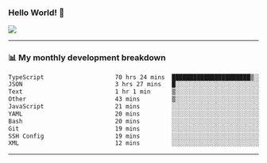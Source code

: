 ### Hello World! 👋

<a>
  <img align="center" src="https://github-readme-stats.vercel.app/api?username=megatunger&count_private=true&include_all_commits=true&bg_color=30,56CCF2,2F80ED&title_color=fff&text_color=fff" />
</a>

------
### 📊 My monthly development breakdown

<!--START_SECTION:waka-->

```txt
TypeScript                    70 hrs 24 mins  ██████████████████████▒░░   89.55 %
JSON                          3 hrs 27 mins   █░░░░░░░░░░░░░░░░░░░░░░░░   04.40 %
Text                          1 hr 1 min      ▒░░░░░░░░░░░░░░░░░░░░░░░░   01.31 %
Other                         43 mins         ▒░░░░░░░░░░░░░░░░░░░░░░░░   00.93 %
JavaScript                    21 mins         ░░░░░░░░░░░░░░░░░░░░░░░░░   00.46 %
YAML                          20 mins         ░░░░░░░░░░░░░░░░░░░░░░░░░   00.44 %
Bash                          20 mins         ░░░░░░░░░░░░░░░░░░░░░░░░░   00.44 %
Git                           19 mins         ░░░░░░░░░░░░░░░░░░░░░░░░░   00.42 %
SSH Config                    19 mins         ░░░░░░░░░░░░░░░░░░░░░░░░░   00.41 %
XML                           12 mins         ░░░░░░░░░░░░░░░░░░░░░░░░░   00.26 %
```

<!--END_SECTION:waka-->

------

